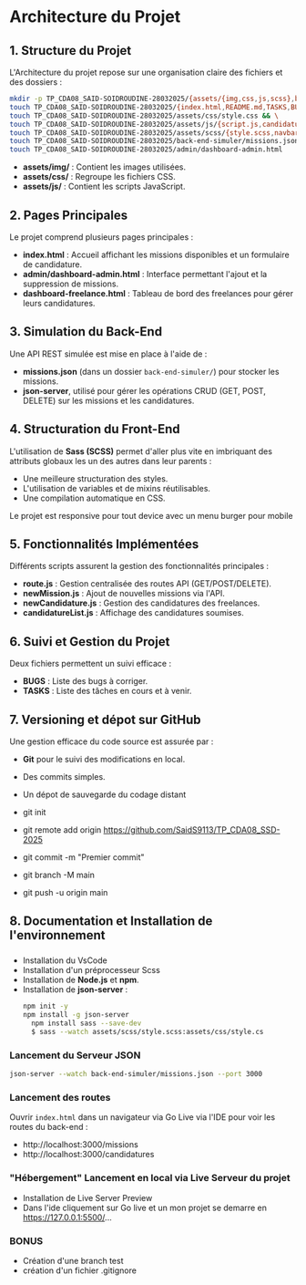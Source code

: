 # Architecture du Projet

## 1. Structure du Projet

L'Architecture du projet repose sur une organisation claire des fichiers et des dossiers :

```bash
mkdir -p TP_CDA08_SAID-SOIDROUDINE-28032025/{assets/{img,css,js,scss},back-end-simuler,admin} && \
touch TP_CDA08_SAID-SOIDROUDINE-28032025/{index.html,README.md,TASKS,BUGS,dashboard-freelance.html} && \
touch TP_CDA08_SAID-SOIDROUDINE-28032025/assets/css/style.css && \
touch TP_CDA08_SAID-SOIDROUDINE-28032025/assets/js/{script.js,candidatureList.js,newCandidature.js,newMission.js,route.js} && \
touch TP_CDA08_SAID-SOIDROUDINE-28032025/assets/scss/{style.scss,navbar.scss,layout.scss,dashboard.scss,sectionMissions.scss} && \
touch TP_CDA08_SAID-SOIDROUDINE-28032025/back-end-simuler/missions.json && \
touch TP_CDA08_SAID-SOIDROUDINE-28032025/admin/dashboard-admin.html

```

- **assets/img/** : Contient les images utilisées.
- **assets/css/** : Regroupe les fichiers CSS.
- **assets/js/** : Contient les scripts JavaScript.

## 2. Pages Principales

Le projet comprend plusieurs pages principales :

- **index.html** : Accueil affichant les missions disponibles et un formulaire de candidature.
- **admin/dashboard-admin.html** : Interface permettant l'ajout et la suppression de missions.
- **dashboard-freelance.html** : Tableau de bord des freelances pour gérer leurs candidatures.

## 3. Simulation du Back-End

Une API REST simulée est mise en place à l'aide de :
- **missions.json** (dans un dossier `back-end-simuler/`) pour stocker les missions.
- **json-server**, utilisé pour gérer les opérations CRUD (GET, POST, DELETE) sur les missions et les candidatures.

## 4. Structuration du Front-End

L'utilisation de **Sass (SCSS)** permet d'aller plus vite en imbriquant des attributs globaux les un des autres dans leur parents :
- Une meilleure structuration des styles.
- L'utilisation de variables et de mixins réutilisables.
- Une compilation automatique en CSS.

Le projet est responsive pour tout device avec un menu burger pour mobile

## 5. Fonctionnalités Implémentées

Différents scripts assurent la gestion des fonctionnalités principales :
- **route.js** : Gestion centralisée des routes API (GET/POST/DELETE).
- **newMission.js** : Ajout de nouvelles missions via l'API.
- **newCandidature.js** : Gestion des candidatures des freelances.
- **candidatureList.js** : Affichage des candidatures soumises.

## 6. Suivi et Gestion du Projet

Deux fichiers permettent un suivi efficace :
- **BUGS** : Liste des bugs à corriger.
- **TASKS** : Liste des tâches en cours et à venir.

## 7. Versioning et dépot sur GitHub

Une gestion efficace du code source est assurée par :
- **Git** pour le suivi des modifications en local.
- Des commits simples.
- Un dépot de sauvegarde du codage distant

- git init
- git remote add origin <https://github.com/SaidS9113/TP_CDA08_SSD-2025>
- git commit -m "Premier commit"
- git branch -M main
- git push -u origin main


## 8. Documentation et Installation de l'environnement

### 
- Installation du VsCode
- Installation d'un préprocesseur Scss
- Installation de **Node.js** et **npm**.
- Installation de **json-server** :
  ```bash
  npm init -y
  npm install -g json-server
    npm install sass --save-dev
    $ sass --watch assets/scss/style.scss:assets/css/style.cs
  ```

### Lancement du Serveur JSON

```bash
json-server --watch back-end-simuler/missions.json --port 3000
```

### Lancement des routes

Ouvrir `index.html` dans un navigateur via Go Live via l'IDE pour voir les routes du back-end :

- http://localhost:3000/missions
- http://localhost:3000/candidatures


### "Hébergement" Lancement en local via Live Serveur du projet

- Installation de Live Server Preview
- Dans l'ide cliquement sur Go live et un mon projet se demarre en https://127.0.0.1:5500/...

### BONUS

- Création d'une branch test
- création d'un fichier .gitignore